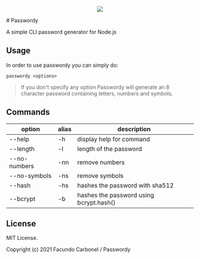 <p align="center">
    <a href="https://github.com/F2BEAR/passwordy/blob/master/LICENSE""><img src="https://img.shields.io/badge/License-MIT-green"></a>
</p>
# Passwordy

A simple CLI password generator for Node.js

## Usage

In order to use passwordy you can simply do:
```shell
passwordy <options>
```

> If you don't specify any option Passwordy will generate an 8 character password containing letters, numbers and symbols. 

## Commands

| option | alias | description |
|---|---|---|
| --help | -h | display help for command |
| --length | -l | length of the password |
| --no-numbers | -nn | remove numbers |
| --no-symbols | -ns | remove symbols |
| --hash | -hs | hashes the password with sha512 |
| --bcrypt | -b | hashes the password using bcrypt.hash() |

## License

MIT License.

Copyright (c) 2021 Facundo Carbonel / Passwordy

